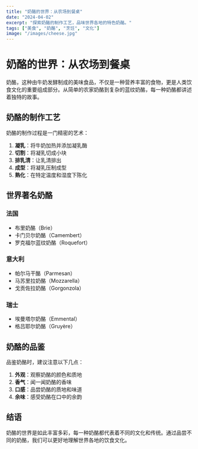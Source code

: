 ```yaml
---
title: "奶酪的世界：从农场到餐桌"
date: "2024-04-02"
excerpt: "探索奶酪的制作工艺，品味世界各地的特色奶酪。"
tags: ["美食", "奶酪", "烹饪", "文化"]
image: "/images/cheese.jpg"
---
```


# 奶酪的世界：从农场到餐桌

奶酪，这种由牛奶发酵制成的美味食品，不仅是一种营养丰富的食物，更是人类饮食文化的重要组成部分。从简单的农家奶酪到复杂的蓝纹奶酪，每一种奶酪都讲述着独特的故事。

## 奶酪的制作工艺

奶酪的制作过程是一门精密的艺术：

1. **凝乳**：将牛奶加热并添加凝乳酶
2. **切割**：将凝乳切成小块
3. **排乳清**：让乳清排出
4. **成型**：将凝乳压制成型
5. **熟化**：在特定温度和湿度下陈化

## 世界著名奶酪

### 法国

- 布里奶酪（Brie）
- 卡门贝尔奶酪（Camembert）
- 罗克福尔蓝纹奶酪（Roquefort）

### 意大利

- 帕尔马干酪（Parmesan）
- 马苏里拉奶酪（Mozzarella）
- 戈贡佐拉奶酪（Gorgonzola）

### 瑞士

- 埃曼塔尔奶酪（Emmental）
- 格吕耶尔奶酪（Gruyère）

## 奶酪的品鉴

品鉴奶酪时，建议注意以下几点：

1. **外观**：观察奶酪的颜色和质地
2. **香气**：闻一闻奶酪的香味
3. **口感**：品尝奶酪的质地和味道
4. **余味**：感受奶酪在口中的余韵

## 结语

奶酪的世界是如此丰富多彩，每一种奶酪都代表着不同的文化和传统。通过品尝不同的奶酪，我们可以更好地理解世界各地的饮食文化。
